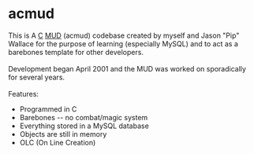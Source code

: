 acmud
=====

This is A <a href="http://en.wikipedia.org/wiki/C_programming_language">C</a> <a href="http://en.wikipedia.org/wiki/MUD">MUD</a> (acmud) codebase created by myself and Jason "Pip" Wallace for the purpose of learning (especially MySQL) and to act as a barebones template for other developers.
<br><br>
Development began April 2001 and the MUD was worked on sporadically for several years.
<br>
<br>
Features:
<ul>
  <li>Programmed in C</li>
	<li>Barebones -- no combat/magic system</li>
	<li>Everything stored in a MySQL database</li>
	<li>Objects are still in memory</li>
	<li>OLC (On Line Creation)</li>
</ul>

